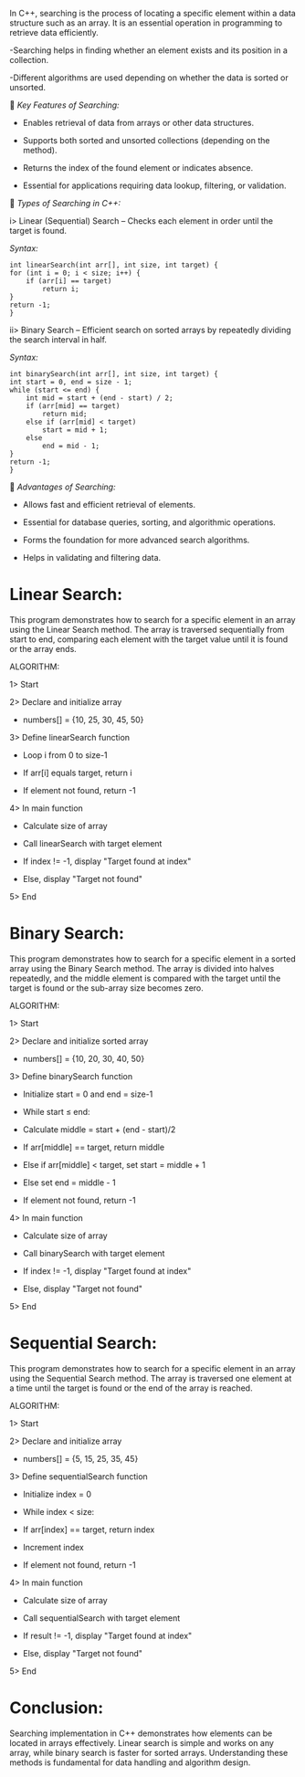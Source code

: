 
In C++, searching is the process of locating a specific element within a data structure such as an array. It is an essential operation in programming to retrieve data efficiently.

-Searching helps in finding whether an element exists and its position in a collection.

-Different algorithms are used depending on whether the data is sorted or unsorted.

🔹 *Key Features of Searching:*

* Enables retrieval of data from arrays or other data structures.

* Supports both sorted and unsorted collections (depending on the method).

* Returns the index of the found element or indicates absence.

* Essential for applications requiring data lookup, filtering, or validation.

🔹 *Types of Searching in C++:*

i> Linear (Sequential) Search – Checks each element in order until the target is found.

*Syntax:*

    int linearSearch(int arr[], int size, int target) {
    for (int i = 0; i < size; i++) {
        if (arr[i] == target)
            return i;
    }
    return -1;
    }


ii> Binary Search – Efficient search on sorted arrays by repeatedly dividing the search interval in half.

*Syntax:*

    int binarySearch(int arr[], int size, int target) {
    int start = 0, end = size - 1;
    while (start <= end) {
        int mid = start + (end - start) / 2;
        if (arr[mid] == target)
            return mid;
        else if (arr[mid] < target)
            start = mid + 1;
        else
            end = mid - 1;
    }
    return -1;
    }


🔹 *Advantages of Searching:*

* Allows fast and efficient retrieval of elements.

* Essential for database queries, sorting, and algorithmic operations.

* Forms the foundation for more advanced search algorithms.

* Helps in validating and filtering data.


# Linear Search:

This program demonstrates how to search for a specific element in an array using the Linear Search method. The array is traversed sequentially from start to end, comparing each element with the target value until it is found or the array ends.

ALGORITHM:

1> Start

2> Declare and initialize array

* numbers[] = {10, 25, 30, 45, 50}

3> Define linearSearch function

* Loop i from 0 to size-1

* If arr[i] equals target, return i

*  If element not found, return -1

4> In main function

* Calculate size of array

* Call linearSearch with target element

* If index != -1, display "Target found at index"

* Else, display "Target not found"

5> End


# Binary Search:

This program demonstrates how to search for a specific element in a sorted array using the Binary Search method. The array is divided into halves repeatedly, and the middle element is compared with the target until the target is found or the sub-array size becomes zero.

ALGORITHM:

1> Start

2> Declare and initialize sorted array

* numbers[] = {10, 20, 30, 40, 50}

3> Define binarySearch function

* Initialize start = 0 and end = size-1

* While start ≤ end:

* Calculate middle = start + (end - start)/2

* If arr[middle] == target, return middle

* Else if arr[middle] < target, set start = middle + 1

* Else set end = middle - 1

* If element not found, return -1

4> In main function

* Calculate size of array

* Call binarySearch with target element

* If index != -1, display "Target found at index"

* Else, display "Target not found"

5> End


# Sequential Search:

This program demonstrates how to search for a specific element in an array using the Sequential Search method. The array is traversed one element at a time until the target is found or the end of the array is reached.

ALGORITHM:

1> Start

2> Declare and initialize array

* numbers[] = {5, 15, 25, 35, 45}

3> Define sequentialSearch function

* Initialize index = 0

* While index < size:

* If arr[index] == target, return index

* Increment index

* If element not found, return -1

4> In main function

* Calculate size of array

* Call sequentialSearch with target element

* If result != -1, display "Target found at index"

* Else, display "Target not found"

5> End



# Conclusion:

Searching implementation in C++ demonstrates how elements can be located in arrays effectively. Linear search is simple and works on any array, while binary search is faster for sorted arrays. Understanding these methods is fundamental for data handling and algorithm design.
